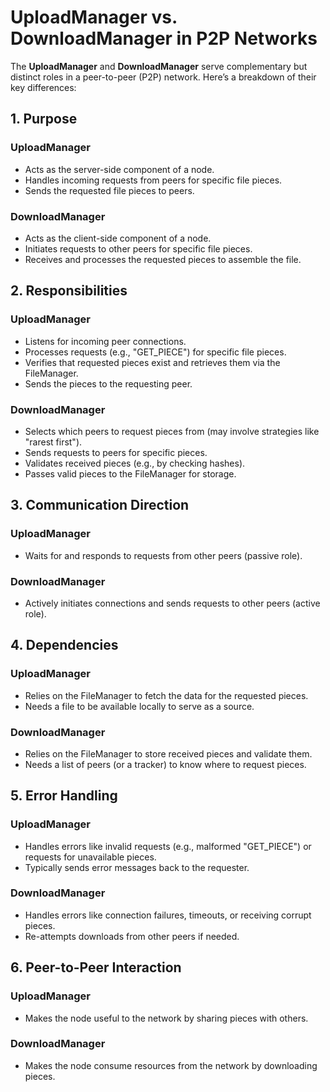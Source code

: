 # UploadManager vs. DownloadManager in P2P Networks

The **UploadManager** and **DownloadManager** serve complementary but distinct roles in a peer-to-peer (P2P) network. Here’s a breakdown of their key differences:

## 1. Purpose

### UploadManager
- Acts as the server-side component of a node.
- Handles incoming requests from peers for specific file pieces.
- Sends the requested file pieces to peers.

### DownloadManager
- Acts as the client-side component of a node.
- Initiates requests to other peers for specific file pieces.
- Receives and processes the requested pieces to assemble the file.

## 2. Responsibilities

### UploadManager
- Listens for incoming peer connections.
- Processes requests (e.g., "GET_PIECE") for specific file pieces.
- Verifies that requested pieces exist and retrieves them via the FileManager.
- Sends the pieces to the requesting peer.

### DownloadManager
- Selects which peers to request pieces from (may involve strategies like "rarest first").
- Sends requests to peers for specific pieces.
- Validates received pieces (e.g., by checking hashes).
- Passes valid pieces to the FileManager for storage.

## 3. Communication Direction

### UploadManager
- Waits for and responds to requests from other peers (passive role).

### DownloadManager
- Actively initiates connections and sends requests to other peers (active role).

## 4. Dependencies

### UploadManager
- Relies on the FileManager to fetch the data for the requested pieces.
- Needs a file to be available locally to serve as a source.

### DownloadManager
- Relies on the FileManager to store received pieces and validate them.
- Needs a list of peers (or a tracker) to know where to request pieces.

## 5. Error Handling

### UploadManager
- Handles errors like invalid requests (e.g., malformed "GET_PIECE") or requests for unavailable pieces.
- Typically sends error messages back to the requester.

### DownloadManager
- Handles errors like connection failures, timeouts, or receiving corrupt pieces.
- Re-attempts downloads from other peers if needed.

## 6. Peer-to-Peer Interaction

### UploadManager
- Makes the node useful to the network by sharing pieces with others.

### DownloadManager
- Makes the node consume resources from the network by downloading pieces.
